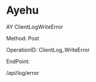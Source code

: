 #     Ayehu


AY ClientLogWriteError

Method: Post

OperationID: ClientLog_WriteError

EndPoint:

/api/log/error
